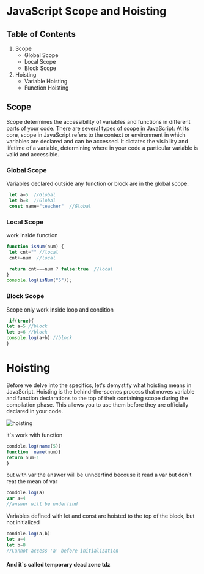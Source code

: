 # JavaScript Scope and Hoisting

## Table of Contents
1. Scope
   - Global Scope
   - Local Scope
   - Block Scope
2. Hoisting
   - Variable Hoisting
   - Function Hoisting




## Scope
Scope determines the accessibility of variables and functions in different parts of your code. There are several types of scope in JavaScript:
At its core, scope in JavaScript refers to the context or environment in which variables are declared and can be accessed. It dictates the visibility and lifetime of a variable, determining where in your code a particular variable is valid and accessible.
   ### Global Scope
   Variables declared outside any function or block are in the global scope.
   ```javascript
    let a=5  //Global
    let b=8  //Global
    const name="teacher"  //Global
   ```
   ### Local Scope
   work inside function
   ```javascript
function isNum(num) {
    let cnt="" //local
    cnt+=num  //local

    return cnt===num ? false:true  //local
}
console.log(isNum("5"));
   ```
   ### Block Scope
   Scope only work inside loop and condition
   ```javascript
    if(true){
let a=5 //block
let b=6 //block
console.log(a+b) //block
}
   ```

# Hoisting
Before we delve into the specifics, let's demystify what hoisting means in JavaScript. Hoisting is the behind-the-scenes process that moves variable and function declarations to the top of their containing scope during the compilation phase. This allows you to use them before they are officially declared in your code.

![hoisting](https://miro.medium.com/v2/resize:fit:1200/1*kjHbzVknczb2YffCjbbrFA.png)

it`s work with function
```javascript
condole.log(name(5))
function  name(num){
return num-1
}
```


but with var the answer will be unnderfind becouse it  read a var but don`t reat the mean of var
```javascript
condole.log(a)
var a=4
//answer will be underfind
```


Variables defined with let and const are hoisted to the top of the block, but not initialized
```javascript
condole.log(a,b)
let a=4
let b=8
//Cannot access 'a' before initialization
```
#### And it`s called temporary dead zone tdz

